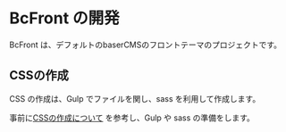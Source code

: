 # BcFront の開発

BcFront は、デフォルトのbaserCMSのフロントテーマのプロジェクトです。

 
## CSSの作成

CSS の作成は、Gulp でファイルを関し、sass を利用して作成します。  

事前に[CSSの作成について](./css) を参考し、Gulp や sass の準備をします。  
